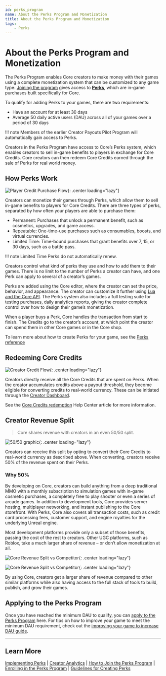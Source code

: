 ```yaml
---
id: perks_program
name: About the Perks Program and Monetization
title: About the Perks Program and Monetization
tags:
    - Perks
---
```


<style>
.md-typeset img {
    max-width: 100% !important;
}
</style>

# About the Perks Program and Monetization

The Perks Program enables Core creators to make money with their games using a complete monetization system that can be customized to any game type. [Joining the program](joining_perks.md) gives access to [**Perks**](implementing_perks.md), which are in-game purchases built specifically for Core.

To qualify for adding Perks to your games, there are two requirements:

- Have an account for at least 30 days
- Average 50 daily active users (DAU) across all of your games over a period of 30 days

!!! note
    Members of the earlier Creator Payouts Pilot Program will automatically gain access to Perks.

Creators in the Perks Program have access to Core’s Perks system, which enables creators to sell in-game benefits to players in exchange for Core Credits. Core creators can then redeem Core Credits earned through the sale of Perks for real world money.

## How Perks Work

![Player Credit Purchase Flow](../img/Perks/Perks_PlayerPurchaseFlow.png){: .center loading="lazy"}

Creators can monetize their games through Perks, which allow them to sell in-game benefits to players for Core Credits. There are three types of perks, separated by how often your players are able to purchase them:

- Permanent: Purchases that unlock a permanent benefit, such as cosmetics, upgrades, and game access.
- Repeatable: One-time-use purchases such as consumables, boosts, and virtual currencies.
- Limited Time: Time-bound purchases that grant benefits over 7, 15, or 30 days, such as a battle pass.

!!! note
    Limited Time Perks do not automatically renew.

Creators control what kind of perks they use and how to add them to their games. There is no limit to the number of Perks a creator can have, and one Perk can apply to several of a creator’s games.

Perks are added using the Core editor, where the creator can set the price, behavior, and appearance. The creator can customize it further using [Lua and the Core API](https://docs.coregames.com/core_api/#player). The Perks system also includes a full testing suite for testing purchases, daily analytics reports, giving the creator complete control over how to design their game’s monetization.

When a player buys a Perk, Core handles the transaction from start to finish. The Credits go to the creator’s account, at which point the creator can spend them in other Core games or in the Core shop.

To learn more about how to create Perks for your game, see the [Perks reference](implementing_perks.md)

## Redeeming Core Credits

![Creator Credit Flow](../img/Perks/Perks_CreatorCreditFlow.png){: .center loading="lazy"}

Creators directly receive all the Core Credits that are spent on Perks. When the creator accumulates credits above a payout threshold, they become eligible for converting credits to real-world currency. These can be initiated through the [Creator Dashboard](https://www.coregames.com/create/dashboard).

See the [Core Credits redemption](https://support.coregames.com/hc/en-us/articles/1500000063422-Earned-vs-Purchased-Core-Credits) Help Center article for more information.

## Creator Revenue Split

> Core shares revenue with creators in an even 50/50 split.

![50/50 graphic](../img/Perks/Perks_FiftyFifty.png){: .center loading="lazy"}

Creators can receive this split by opting to convert their Core Credits to real-world currency as described above. When converting, creators receive 50% of the revenue spent on their Perks.

### Why 50%

By developing on Core, creators can build anything from a deep traditional MMO with a monthly subscription to simulation games with in-game cosmetic purchases, a completely free to play shooter or even a series of arcade games. In addition to development tools, Core provides server hosting, multiplayer networking, and instant publishing to the Core storefront. With Perks, Core also covers all transaction costs, such as credit card processing fees, customer support, and engine royalties for the underlying Unreal engine.

Most development platforms provide only a subset of those benefits, passing the cost of the rest to creators. Other UGC platforms, such as Roblox, take a much larger share of revenue – or don’t allow monetization at all.

![Core Revenue Split vs Competitor](../img/Perks/Perks_CoreRoblox.png){: .center loading="lazy"}

![Core Revenue Split vs Competitor](../img/Perks/Perks_PlatformCostChart.png){: .center loading="lazy"}

By using Core, creators get a larger share of revenue compared to other similar platforms while also having access to the full stack of tools to build, publish, and grow their games.

## Applying to the Perks Program

Once you have reached the minimum DAU to qualify, you can [apply to the Perks Program](joining_perks.md) here. For tips on how to improve your game to meet the minimum DAU requirement, check out the [improving your game to increase DAU guide](https://docs.coregames.com/tutorials/improving_your_game/).

---

## Learn More

[Implementing Perks](implementing_perks.md) | [Creator Analytics](creator_analytics.md) | [How to Join the Perks Program](https://support.coregames.com/hc/en-us/articles/1500000063182-How-to-Join-the-Perks-Program) | [Enrolling in the Perks Program](https://support.coregames.com/hc/en-us/articles/1500000063581-Enrolling-in-the-Perks-Program) | [Guidelines for Creating Perks](perks_rules.md)
